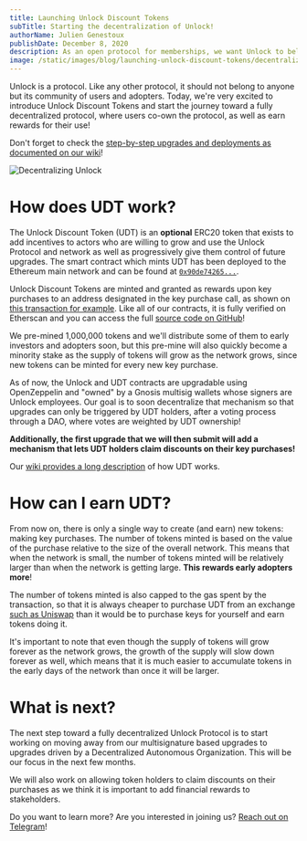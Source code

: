 ```yaml
---
title: Launching Unlock Discount Tokens
subTitle: Starting the decentralization of Unlock!
authorName: Julien Genestoux
publishDate: December 8, 2020
description: As an open protocol for memberships, we want Unlock to belong to its users. Today we are introducing the protocol's native token.
image: /static/images/blog/launching-unlock-discount-tokens/decentralized-unlock.jpg
---
```


Unlock is a protocol. Like any other protocol, it should not belong to anyone but its community of users and adopters. Today, we're very excited to introduce Unlock Discount Tokens and start the journey toward a fully decentralized protocol, where users co-own the protocol, as well as earn rewards for their use!

Don't forget to check the [step-by-step upgrades and deployments as documented on our wiki](https://github.com/unlock-protocol/unlock/wiki/The-Path-to-UDT!)!

![Decentralizing Unlock](/static/images/blog/launching-unlock-discount-tokens/decentralized-unlock.jpg)
# How does UDT work?

The Unlock Discount Token (UDT) is an **optional** ERC20 token that exists to add incentives to actors who are willing to grow and use the Unlock Protocol and network as well as progressively give them control of future upgrades. The smart contract which mints UDT has been deployed to the Ethereum main network and can be found at [`0x90de74265...`](https://etherscan.io/token/0x90de74265a416e1393a450752175aed98fe11517).

Unlock Discount Tokens are minted and granted as rewards upon key purchases to an address designated in the key purchase call, as shown on [this transaction for example](https://etherscan.io/tx/0xb0e5f95ea980c1f096a841e5507f465827411cc29f80f8b95971a5241d9e81bb). Like all of our contracts, it is fully verified on Etherscan and you can access the full [source code on GitHub](https://github.com/unlock-protocol/unlock/)!

We pre-mined 1,000,000 tokens and we'll distribute some of them to early investors and adopters soon, but this pre-mine will also quickly become a minority stake as the supply of tokens will grow as the network grows, since new tokens can be minted for every new key purchase.

As of now, the Unlock and UDT contracts are upgradable using OpenZeppelin and "owned" by a Gnosis multisig wallets whose signers are Unlock employees. Our goal is to soon decentralize that mechanism so that upgrades can only be triggered by UDT holders, after a voting process through a DAO, where votes are weighted by UDT ownership!

**Additionally, the first upgrade that we will then submit will add a mechanism that lets UDT holders claim discounts on their key purchases!**

Our [wiki provides a long description](https://github.com/unlock-protocol/unlock/wiki/The-Unlock-Discount-Tokens) of how UDT works.

# How can I earn UDT?

From now on, there is only a single way to create (and earn) new tokens: making key purchases. The number of tokens minted is based on the value of the purchase relative to the size of the overall network. This means that when the network is small, the number of tokens minted will be relatively larger than when the network is getting large. **This rewards early adopters more**!

The number of tokens minted is also capped to the gas spent by the transaction, so that it is always cheaper to purchase UDT from an exchange [such as Uniswap](https://app.uniswap.org/#/add/ETH/0x90DE74265a416e1393A450752175AED98fe11517) than it would be to purchase keys for yourself and earn tokens doing it.

It's important to note that even though the supply of tokens will grow forever as the network grows, the growth of the supply will slow down forever as well, which means that it is much easier to accumulate tokens in the early days of the network than once it will be larger.

# What is next?
The next step toward a fully decentralized Unlock Protocol is to start working on moving away from our multisignature based upgrades to upgrades driven by a Decentralized Autonomous Organization. This will be our focus in the next few months.

We will also work on allowing token holders to claim discounts on their purchases as we think it is important to add financial rewards to stakeholders.

Do you want to learn more? Are you interested in joining us? [Reach out on Telegram](https://t.me/unlockprotocol)!
